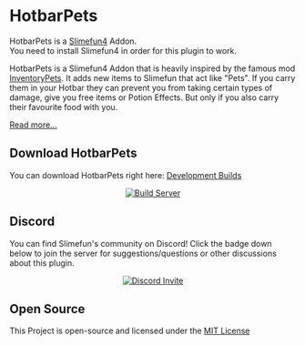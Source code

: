# HotbarPets
HotbarPets is a [Slimefun4](https://github.com/TheBusyBiscuit/Slimefun4/) Addon.<br>
You need to install Slimefun4 in order for this plugin to work.

HotbarPets is a Slimefun4 Addon that is heavily inspired by the famous mod [InventoryPets](https://www.curseforge.com/minecraft/mc-mods/inventory-pets).
It adds new items to Slimefun that act like "Pets".
If you carry them in your Hotbar they can prevent you from taking certain types of damage, give you free items or Potion Effects.
But only if you also carry their favourite food with you.

[Read more...](https://github.com/TheBusyBiscuit/Slimefun4/wiki/HotbarPets)

## Download HotbarPets
You can download HotbarPets right here: [Development Builds](https://thebusybiscuit.github.io/builds/TheBusyBiscuit/Slimefun4/master/)

<p align="center">
  <a href="https://thebusybiscuit.github.io/builds/TheBusyBiscuit/HotbarPets/master/">
    <img src="https://thebusybiscuit.github.io/builds/TheBusyBiscuit/HotbarPets/master/badge.svg" alt="Build Server"/>
  </a>
</p>

## Discord
You can find Slimefun's community on Discord!
Click the badge down below to join the server for suggestions/questions or other discussions about this plugin.
<p align="center">
  <a href="https://discord.gg/fsD4Bkh">
    <img src="https://img.shields.io/discord/565557184348422174?color=7289DA&label=Discord&style=for-the-badge" alt="Discord Invite"/>
  </a>
</p>

## Open Source
This Project is open-source and licensed under the [MIT License](https://github.com/TheBusyBiscuit/HotbarPets/blob/master/LICENSE)
